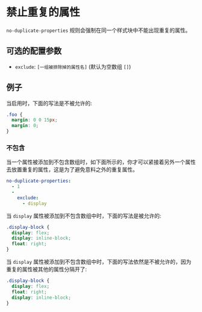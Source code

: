 # 禁止重复的属性

`no-duplicate-properties` 规则会强制在同一个样式块中不能出现重复的属性。

## 可选的配置参数

* `exclude`: `[一组被排除掉的属性名]` (默认为空数组 `[]`)


## 例子

当启用时，下面的写法是不被允许的:

```scss
.foo {
  margin: 0 0 15px;
  margin: 0;
}
```

### 不包含

当一个属性被添加到不包含数组时，如下面所示的，你才可以紧接着另外一个属性去放置重复的属性，这是为了避免意料之外的重复属性。

```yml
no-duplicate-properties:
  - 1
  -
    exclude:
      - display
```

当 `display` 属性被添加到不包含数组中时，下面的写法是被允许的:

```scss
.display-block {
  display: flex;
  display: inline-block;
  float: right;
}
```

当 `display` 属性被添加到不包含数组中时，下面的写法依然是不被允许的，因为重复的属性被其他的属性分隔开了:

```scss
.display-block {
  display: flex;
  float: right;
  display: inline-block;
}
```
